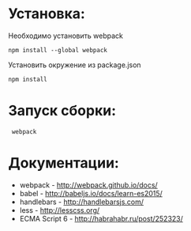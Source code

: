 Установка:
==================

Необходимо установить webpack
```
npm install --global webpack
```

Установить окружение из package.json
```
npm install
```

Запуск сборки:
==================
```
 webpack
```

Документации:
==================

+ webpack - http://webpack.github.io/docs/
+ babel - http://babeljs.io/docs/learn-es2015/
+ handlebars - http://handlebarsjs.com/
+ less - http://lesscss.org/
+ ECMA Script 6 - http://habrahabr.ru/post/252323/

